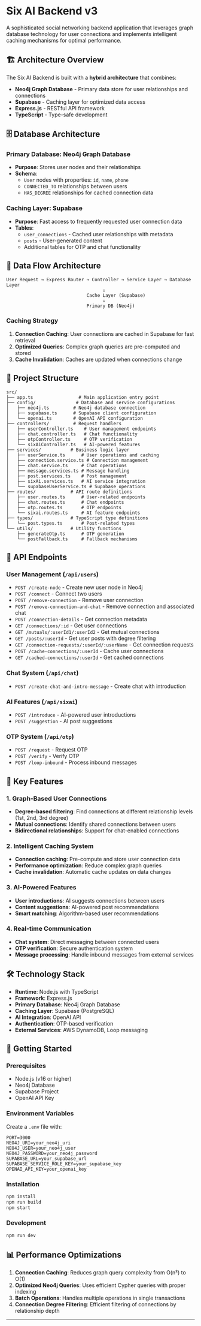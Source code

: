 # Six AI Backend v3

A sophisticated social networking backend application that leverages graph database technology for user connections and implements intelligent caching mechanisms for optimal performance.

## 🏗️ Architecture Overview

The Six AI Backend is built with a **hybrid architecture** that combines:
- **Neo4j Graph Database** - Primary data store for user relationships and connections
- **Supabase** - Caching layer for optimized data access
- **Express.js** - RESTful API framework
- **TypeScript** - Type-safe development

## 🗄️ Database Architecture

### Primary Database: Neo4j Graph Database
- **Purpose**: Stores user nodes and their relationships
- **Schema**:
  - `User` nodes with properties: `id`, `name`, `phone`
  - `CONNECTED_TO` relationships between users
  - `HAS_DEGREE` relationships for cached connection data

### Caching Layer: Supabase
- **Purpose**: Fast access to frequently requested user connection data
- **Tables**:
  - `user_connections` - Cached user relationships with metadata
  - `posts` - User-generated content
  - Additional tables for OTP and chat functionality

## 🔄 Data Flow Architecture

```
User Request → Express Router → Controller → Service Layer → Database Layer
                                    ↓
                              Cache Layer (Supabase)
                                    ↓
                              Primary DB (Neo4j)
```

### Caching Strategy
1. **Connection Caching**: User connections are cached in Supabase for fast retrieval
2. **Optimized Queries**: Complex graph queries are pre-computed and stored
3. **Cache Invalidation**: Caches are updated when connections change

## 📁 Project Structure

```
src/
├── app.ts                 # Main application entry point
├── config/               # Database and service configurations
│   ├── neo4j.ts         # Neo4j database connection
│   ├── supabase.ts      # Supabase client configuration
│   └── openai.ts        # OpenAI API configuration
├── controllers/         # Request handlers
│   ├── userController.ts    # User management endpoints
│   ├── chat.controller.ts   # Chat functionality
│   ├── otpController.ts     # OTP verification
│   └── sixAiController.ts   # AI-powered features
├── services/           # Business logic layer
│   ├── userService.ts      # User operations and caching
│   ├── connection.service.ts # Connection management
│   ├── chat.service.ts     # Chat operations
│   ├── message.services.ts # Message handling
│   ├── post.services.ts    # Post management
│   ├── sixAi.services.ts   # AI service integration
│   └── supabaseUserService.ts # Supabase operations
├── routes/             # API route definitions
│   ├── user.routes.ts      # User-related endpoints
│   ├── chat.routes.ts      # Chat endpoints
│   ├── otp.routes.ts       # OTP endpoints
│   └── sixai.routes.ts     # AI feature endpoints
├── types/              # TypeScript type definitions
│   └── post.types.ts       # Post-related types
└── utils/              # Utility functions
    ├── generateOtp.ts      # OTP generation
    └── postFallback.ts     # Fallback mechanisms
```

## 🚀 API Endpoints

### User Management (`/api/users`)
- `POST /create-node` - Create new user node in Neo4j
- `POST /connect` - Connect two users
- `POST /remove-connection` - Remove user connection
- `POST /remove-connection-and-chat` - Remove connection and associated chat
- `POST /connection-details` - Get connection metadata
- `GET /connections/:id` - Get user connections
- `GET /mutuals/:userId1/:userId2` - Get mutual connections
- `GET /posts/:userId` - Get user posts with degree filtering
- `GET /connection-requests/:userId/:userName` - Get connection requests
- `POST /cache-connections/:userId` - Cache user connections
- `GET /cached-connections/:userId` - Get cached connections

### Chat System (`/api/chat`)
- `POST /create-chat-and-intro-message` - Create chat with introduction

### AI Features (`/api/sixai`)
- `POST /introduce` - AI-powered user introductions
- `POST /suggestion` - AI post suggestions

### OTP System (`/api/otp`)
- `POST /request` - Request OTP
- `POST /verify` - Verify OTP
- `POST /loop-inbound` - Process inbound messages

## 🔧 Key Features

### 1. Graph-Based User Connections
- **Degree-based filtering**: Find connections at different relationship levels (1st, 2nd, 3rd degree)
- **Mutual connections**: Identify shared connections between users
- **Bidirectional relationships**: Support for chat-enabled connections

### 2. Intelligent Caching System
- **Connection caching**: Pre-compute and store user connection data
- **Performance optimization**: Reduce complex graph queries
- **Cache invalidation**: Automatic cache updates on data changes

### 3. AI-Powered Features
- **User introductions**: AI suggests connections between users
- **Content suggestions**: AI-powered post recommendations
- **Smart matching**: Algorithm-based user recommendations

### 4. Real-time Communication
- **Chat system**: Direct messaging between connected users
- **OTP verification**: Secure authentication system
- **Message processing**: Handle inbound messages from external services

## 🛠️ Technology Stack

- **Runtime**: Node.js with TypeScript
- **Framework**: Express.js
- **Primary Database**: Neo4j Graph Database
- **Caching Layer**: Supabase (PostgreSQL)
- **AI Integration**: OpenAI API
- **Authentication**: OTP-based verification
- **External Services**: AWS DynamoDB, Loop messaging

## 🚀 Getting Started

### Prerequisites
- Node.js (v16 or higher)
- Neo4j Database
- Supabase Project
- OpenAI API Key

### Environment Variables
Create a `.env` file with:
```env
PORT=3000
NEO4J_URI=your_neo4j_uri
NEO4J_USER=your_neo4j_user
NEO4J_PASSWORD=your_neo4j_password
SUPABASE_URL=your_supabase_url
SUPABASE_SERVICE_ROLE_KEY=your_supabase_key
OPENAI_API_KEY=your_openai_key
```

### Installation
```bash
npm install
npm run build
npm start
```

### Development
```bash
npm run dev
```

## 📊 Performance Optimizations

1. **Connection Caching**: Reduces graph query complexity from O(n²) to O(1)
2. **Optimized Neo4j Queries**: Uses efficient Cypher queries with proper indexing
3. **Batch Operations**: Handles multiple operations in single transactions
4. **Connection Degree Filtering**: Efficient filtering of connections by relationship depth


---
